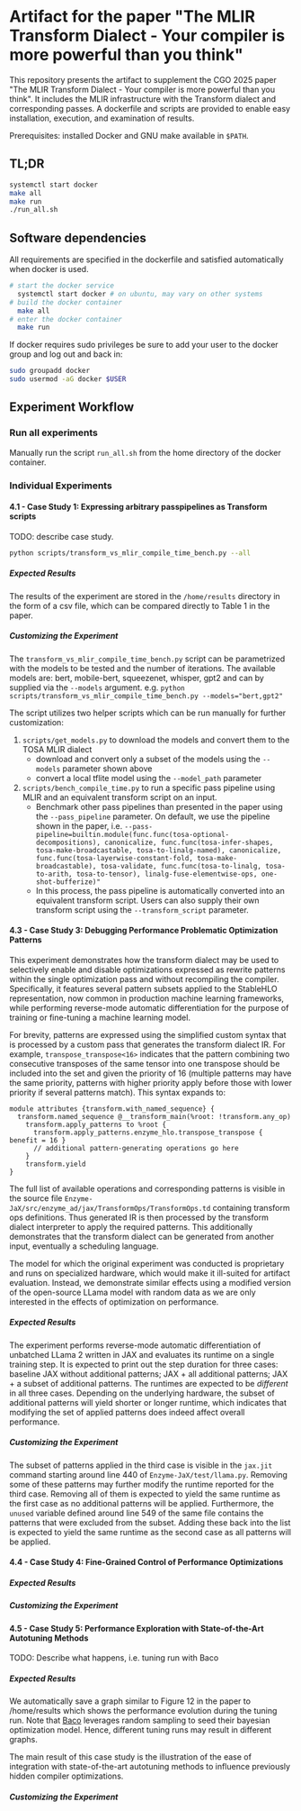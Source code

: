# Artifact for the paper "The MLIR Transform Dialect - Your compiler is more powerful than you think"

This repository presents the artifact to supplement the CGO 2025 paper "The MLIR Transform Dialect - Your compiler is more powerful than you think".
It includes the MLIR infrastructure with the Transform dialect and corresponding passes. 
A dockerfile and scripts are provided to enable easy installation, execution, and examination of results.

Prerequisites: installed Docker and GNU make available in `$PATH`.

## TL;DR
```bash
systemctl start docker
make all
make run
./run_all.sh
```

## Software dependencies
All requirements are specified in the dockerfile and satisfied automatically when docker is used. 

```bash
# start the docker service
  systemctl start docker # on ubuntu, may vary on other systems
# build the docker container
  make all
# enter the docker container
  make run
```

If docker requires sudo privileges be sure to add your user to the docker group and log out and back in:
```bash
sudo groupadd docker
sudo usermod -aG docker $USER
```

## Experiment Workflow
### Run all experiments
Manually run the script `run_all.sh` from the home directory of the docker container.

### Individual Experiments
#### 4.1 - Case Study 1: Expressing arbitrary passpipelines as Transform scripts
TODO: describe case study.
```bash
python scripts/transform_vs_mlir_compile_time_bench.py --all
```

##### Expected Results
The results of the experiment are stored in the `/home/results` directory in the form of a csv file, which can be compared directly to Table 1 in the paper.

##### Customizing the Experiment
The `transform_vs_mlir_compile_time_bench.py` script can be parametrized with the models to be tested and the number of iterations.
The available models are: bert, mobile-bert, squeezenet, whisper, gpt2 and can by supplied via the `--models` argument.
e.g. `python scripts/transform_vs_mlir_compile_time_bench.py --models="bert,gpt2"`

The script utilizes two helper scripts which can be run manually for further customization:
1. `scripts/get_models.py` to download the models and convert them to the TOSA MLIR dialect
   - download and convert only a subset of the models using the `--models` parameter shown above
   - convert a local tflite model using the `--model_path` parameter
2. `scripts/bench_compile_time.py` to run a specific pass pipeline using MLIR and an equivalent transform script on an input.
   - Benchmark other pass pipelines than presented in the paper using the `--pass_pipeline` parameter. On default, we use the pipeline shown in the paper, i.e. `--pass-pipeline=builtin.module(func.func(tosa-optional-decompositions), canonicalize, func.func(tosa-infer-shapes, tosa-make-broadcastable, tosa-to-linalg-named), canonicalize, func.func(tosa-layerwise-constant-fold, tosa-make-broadcastable), tosa-validate, func.func(tosa-to-linalg, tosa-to-arith, tosa-to-tensor), linalg-fuse-elementwise-ops, one-shot-bufferize)"`
   - In this process, the pass pipeline is automatically converted into an equivalent transform script. Users can also supply their own transform script using the `--transform_script` parameter.

#### 4.3 - Case Study 3: Debugging Performance Problematic Optimization Patterns

This experiment demonstrates how the transform dialect may be used to selectively enable and disable optimizations expressed as rewrite patterns within the single optimization pass and without recompiling the compiler. Specifically, it features several pattern subsets applied to the StableHLO representation, now common in production machine learning frameworks, while performing reverse-mode automatic differentiation for the purpose of training or fine-tuning a machine learning model.

For brevity, patterns are expressed using the simplified custom syntax that is processed by a custom pass that generates the transform dialect IR. For example, `transpose_transpose<16>` indicates that the pattern combining two consecutive transposes of the same tensor into one transpose should be included into the set and given the priority of 16 (multiple patterns may have the same priority, patterns with higher priority apply before those with lower priority if several patterns match). This syntax expands to:

```mlir 
module attributes {transform.with_named_sequence} {
  transform.named_sequence @__transform_main(%root: !transform.any_op)
    transform.apply_patterns to %root {
      transform.apply_patterns.enzyme_hlo.transpose_transpose { benefit = 16 }
      // additional pattern-generating operations go here
    }
    transform.yield
}
```

The full list of available operations and corresponding patterns is visible in the source file `Enzyme-JaX/src/enzyme_ad/jax/TransformOps/TransformOps.td` containing transform ops definitions. Thus generated IR is then processed by the transform dialect interpreter to apply the required patterns. This additionally demonstrates that the transform dialect can be generated from another input, eventually a scheduling language.

The model for which the original experiment was conducted is proprietary and runs on specialized hardware, which would make it ill-suited for artifact evaluation. Instead, we demonstrate similar effects using a modified version of the open-source LLama model with random data as we are only interested in the effects of optimization on performance.

##### Expected Results

The experiment performs reverse-mode automatic differentiation of unbatched LLama 2 written in JAX and evaluates its runtime on a single training step. It is expected to print out the step duration for three cases: baseline JAX without additional patterns; JAX + all additional patterns; JAX + a subset of additional patterns. The runtimes are expected to be _different_ in all three cases. Depending on the underlying hardware, the subset of additional patterns will yield shorter or longer runtime, which indicates that modifying the set of applied patterns does indeed affect overall performance.

##### Customizing the Experiment

The subset of patterns applied in the third case is visible in the `jax.jit` command starting around line 440 of `Enzyme-JaX/test/llama.py`. Removing some of these patterns may further modify the runtime reported for the third case. Removing all of them is expected to yield the same runtime as the first case as no additional patterns will be applied. Furthermore, the `unused` variable defined around line 549 of the same file contains the patterns that were excluded from the subset. Adding these back into the list is expected to yield the same runtime as the second case as all patterns will be applied.

#### 4.4 - Case Study 4: Fine-Grained Control of Performance Optimizations
##### Expected Results
##### Customizing the Experiment

#### 4.5 - Case Study 5: Performance Exploration with State-of-the-Art Autotuning Methods
TODO: Describe what happens, i.e. tuning run with Baco
##### Expected Results
We automatically save a graph similar to Figure 12 in the paper to /home/results which shows the performance evolution during the tuning run. Note that [Baco](https://github.com/baco-authors/baco) leverages random sampling to seed their bayesian optimization model. Hence, different tuning runs may result in different graphs. 

The main result of this case study is the illustration of the ease of integration with state-of-the-art autotuning methods to influence previously hidden compiler optimizations.

##### Customizing the Experiment
